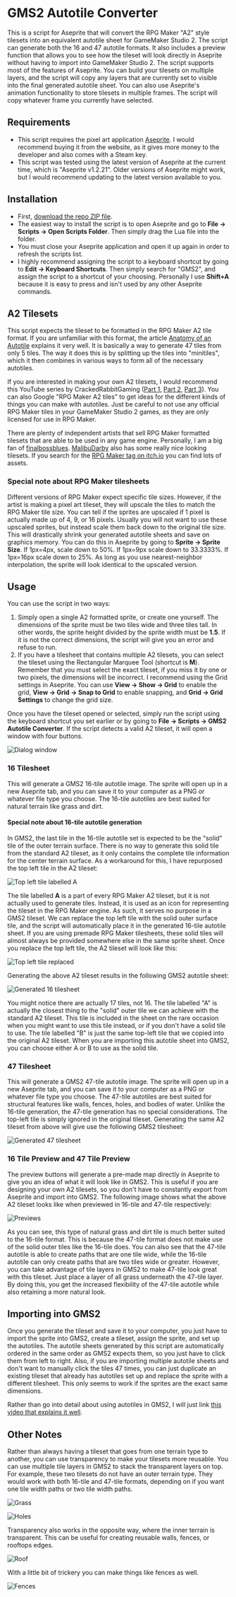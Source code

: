 # GMS2 Autotile Converter

This is a script for Aseprite that will convert the RPG Maker "A2" style tilesets into an equivalent autotile sheet for GameMaker Studio 2. The script can generate both the 16 and 47 autotile formats. It also includes a preview function that allows you to see how the tileset will look directly in Aseprite without having to import into GameMaker Studio 2. The script supports most of the features of Aseprite. You can build your tilesets on multiple layers, and the script will copy any layers that are currently set to visible into the final generated autotile sheet. You can also use Aseprite's animation functionality to store tilesets in multiple frames. The script will copy whatever frame you currently have selected.

## Requirements

* This script requires the pixel art application [Aseprite](https://www.aseprite.org/). I would recommend buying it from the website, as it gives more money to the developer and also comes with a Steam key.
* This script was tested using the latest version of Aseprite at the current time, which is "Aseprite v1.2.21". Older versions of Aseprite might work, but I would recommend updating to the latest version available to you.


## Installation

* First, [download the repo ZIP file](https://github.com/null-sharp/GMS2-Autotile-Converter/archive/master.zip).
* The easiest way to install the script is to open Aseprite and go to **File -> Scripts -> Open Scripts Folder**. Then simply drag the Lua file into the folder.
* You must close your Aseprite application and open it up again in order to refresh the scripts list.
* I highly recommend assigning the script to a keyboard shortcut by going to **Edit -> Keyboard Shortcuts**. Then simply search for "GMS2", and assign the script to a shortcut of your choosing. Personally I use **Shift+A** because it is easy to press and isn't used by any other Aseprite commands.

## A2 Tilesets

This script expects the tileset to be formatted in the RPG Maker A2 tile format. If you are unfamiliar with this format, the article [Anatomy of an Autotile](https://blog.rpgmakerweb.com/tutorials/anatomy-of-an-autotile/) explains it very well. It is basically a way to generate 47 tiles from only 5 tiles. The way it does this is by splitting up the tiles into "minitiles", which it then combines in various ways to form all of the necessary autotiles.

If you are interested in making your own A2 tilesets, I would recommend this YouTube series by CrackedRabbitGaming ([Part 1](https://www.youtube.com/watch?v=nvdf6SM0N0k), [Part 2](https://www.youtube.com/watch?v=2A2S_fc-UR8), [Part 3](https://www.youtube.com/watch?v=16Te4ESqYWI)). You can also Google "RPG Maker A2 tiles" to get ideas for the different kinds of things you can make with autotiles. Just be careful to not use any official RPG Maker tiles in your GameMaker Studio 2 games, as they are only licensed for use in RPG Maker.

There are plenty of independent artists that sell RPG Maker formatted tilesets that are able to be used in any game engine. Personally, I am a big fan of [finalbossblues](https://finalbossblues.itch.io/). [MalibuDarby](https://malibudarby.itch.io/) also has some really nice looking tilesets. If you search for the [RPG Maker tag on itch.io](https://itch.io/game-assets/tag-rpgmaker) you can find lots of assets.

### Special note about RPG Maker tilesheets

Different versions of RPG Maker expect specific tile sizes. However, if the artist is making a pixel art tileset, they will upscale the tiles to match the RPG Maker tile size. You can tell if the sprites are upscaled if 1 pixel is actually made up of 4, 9, or 16 pixels. Usually you will not want to use these upscaled sprites, but instead scale them back down to the original tile size. This will drastically shrink your generated autotile sheets and save on graphics memory. You can do this in Aseprite by going to **Sprite -> Sprite Size**. If 1px=4px, scale down to 50%. If 1px=9px scale down to 33.3333%. If 1px=16px scale down to 25%. As long as you use nearest-neighbor interpolation, the sprite will look identical to the upscaled version.

## Usage

You can use the script in two ways:
1. Simply open a single A2 formatted sprite, or create one yourself. The dimensions of the sprite must be two tiles wide and three tiles tall. In other words, the sprite height divided by the sprite width must be **1.5**. If it is not the correct dimensions, the script will give you an error and refuse to run.
2. If you have a tilesheet that contains multiple A2 tilesets, you can select the tileset using the Rectangular Marquee Tool (shortcut is **M**). Remember that you must select the exact tileset, if you miss it by one or two pixels, the dimensions will be incorrect. I recommend using the Grid settings in Aseprite. You can use **View -> Show -> Grid** to enable the grid, **View -> Grid -> Snap to Grid** to enable snapping, and **Grid -> Grid Settings** to change the grid size.

Once you have the tileset opened or selected, simply run the script using the keyboard shortcut you set earlier or by going to **File -> Scripts -> GMS2 Autotile Converter**. If the script detects a valid A2 tileset, it will open a window with four buttons.

![Dialog window](/images/dialog.png)

### 16 Tilesheet

This will generate a GMS2 16-tile autotile image. The sprite will open up in a new Aseprite tab, and you can save it to your computer as a PNG or whatever file type you choose. The 16-tile autotiles are best suited for natural terrain like grass and dirt.

#### Special note about 16-tile autotile generation

In GMS2, the last tile in the 16-tile autotile set is expected to be the "solid" tile of the outer terrain surface. There is no way to generate this solid tile from the standard A2 tileset, as it only contains the complete tile information for the center terrain surface. As a workaround for this, I have repurposed the top left tile in the A2 tileset:

![Top left tile labelled A](/images/top-left-tile-before.png)

The tile labelled **A** is a part of every RPG Maker A2 tileset, but it is not actually used to generate tiles. Instead, it is used as an icon for representing the tileset in the RPG Maker engine. As such, it serves no purpose in a GMS2 tileset. We can replace the top left tile with the solid outer surface tile, and the script will automatically place it in the generated 16-tile autotile sheet. If you are using premade RPG Maker tilesheets, these solid tiles will almost always be provided somewhere else in the same sprite sheet. Once you replace the top left tile, the A2 tileset will look like this:

![Top left tile replaced](/images/replace-top-left-tile.png)

Generating the above A2 tileset results in the following GMS2 autotile sheet:

![Generated 16 tilesheet](/images/generated-16-tile.png)

You might notice there are actually 17 tiles, not 16. The tile labelled "A" is actually the closest thing to the "solid" outer tile we can achieve with the standard A2 tileset. This tile is included in the sheet on the rare occasion when you might want to use this tile instead, or if you don't have a solid tile to use. The tile labelled "B" is just the same top-left tile that we copied into the original A2 tileset. When you are importing this autotile sheet into GMS2, you can choose either A or B to use as the solid tile.

### 47 Tilesheet

This will generate a GMS2 47-tile autotile image. The sprite will open up in a new Aseprite tab, and you can save it to your computer as a PNG or whatever file type you choose. The 47-tile autotiles are best suited for structural features like walls, fences, holes, and bodies of water. Unlike the 16-tile generation, the 47-tile generation has no special considerations. The top-left tile is simply ignored in the original tileset. Generating the same A2 tileset from above will give use the following GMS2 tilesheet:

![Generated 47 tilesheet](/images/generated-47-tile.png)

### 16 Tile Preview and 47 Tile Preview

The preview buttons will generate a pre-made map directly in Aseprite to give you an idea of what it will look like in GMS2. This is useful if you are designing your own A2 tilesets, so you don't have to constantly export from Aseprite and import into GMS2. The following image shows what the above A2 tileset looks like when previewed in 16-tile and 47-tile respectively:

![Previews](/images/previews.png)

As you can see, this type of natural grass and dirt tile is much better suited to the 16-tile format. This is because the 47-tile format does not make use of the solid outer tiles like the 16-tile does. You can also see that the 47-tile autotile is able to create paths that are one tile wide, while the 16-tile autotile can only create paths that are two tiles wide or greater. However, you can take advantage of tile layers in GMS2 to make 47-tile look great with this tileset. Just place a layer of all grass underneath the 47-tile layer. By doing this, you get the increased flexibility of the 47-tile autotile while also retaining a more natural look.

## Importing into GMS2

Once you generate the tileset and save it to your computer, you just have to import the sprite into GMS2, create a tileset, assign the sprite, and set up the autotiles. The autotile sheets generated by this script are automatically ordered in the same order as GMS2 expects them, so you just have to click them from left to right. Also, if you are importing multiple autotile sheets and don't want to manually click the tiles 47 times, you can just duplicate an existing tileset that already has autotiles set up and replace the sprite with a different tilesheet. This only seems to work if the sprites are the exact same dimensions.

Rather than go into detail about using autotiles in GMS2, I will just link [this video that explains it well](https://www.youtube.com/watch?v=JRb4_GzF95k).

## Other Notes

Rather than always having a tileset that goes from one terrain type to another, you can use transparency to make your tilesets more reusable. You can use multiple tile layers in GMS2 to stack the transparent layers on top. For example, these two tilesets do not have an outer terrain type. They would work with both 16-tile and 47-tile formats, depending on if you want one tile width paths or two tile width paths.

![Grass](/images/grass.png)

![Holes](/images/holes.png)

Transparency also works in the opposite way, where the inner terrain is transparent. This can be useful for creating reusable walls, fences, or rooftops edges.

![Roof](/images/roof.png)

With a little bit of trickery you can make things like fences as well.

![Fences](/images/fences.png)
